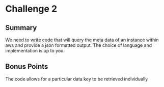# Challenge 2

## Summary
We need to write code that will query the meta data of an instance within aws and provide a json formatted output. The choice of language and implementation is up to you.

## Bonus Points
The code allows for a particular data key to be retrieved individually